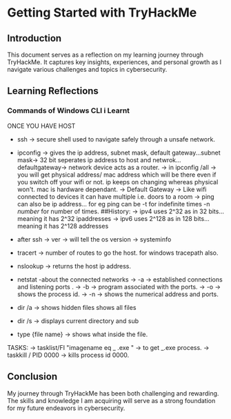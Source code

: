 # Getting Started with TryHackMe

## Introduction

This document serves as a reflection on my learning journey through TryHackMe. It captures key insights, experiences, and personal growth as I navigate various challenges and topics in cybersecurity.

## Learning Reflections

### Commands of Windows CLI i Learnt

ONCE YOU HAVE HOST

- ssh -> secure shell used to navigate safely through a unsafe network.
- ipconfig -> gives the ip address, subnet mask, default gateway...subnet mask-> 32 bit seperates ip address to host and netwrok... defaultgateway-> network device acts as a router.
     -> in ipconfig /all -> you will get physical address/ mac address which will be there even if you switch off your wifi or not. ip keeps on changing whereas physical won't. mac is hardware dependant. 
      -> Default Gateway -> Like wifi connected to devices it can have multiple i.e. doors to a room
      -> ping can also be ip address... for eg ping can be -t for indefinite times -n *number* for number of times.
##History: 
-> ipv4 uses 2^32 as in 32 bits... meaning it has 2^32 ipaddresses
-> ipv6 uses 2^128 as in 128 bits... meaning it has 2^128 addresses                                              
- after ssh
  -> ver -> will tell the os version
  -> systeminfo
- tracert -> number of routes to go the host. for windows tracepath also. 
- nslookup -> returns the host ip address.
- netstat -about the connected networks
  -> -a -> established connections and listening ports .
  -> -b -> program associated with the ports.
  -> -o -> shows the process id.
  -> -n -> shows the numerical address and ports.

- dir /a -> shows hidden files shows all files
- dir /s -> displays current directory and sub
- type {file name} -> shows what inside the file.

TASKS:
-> tasklist/FI "imagename eq _ .exe " -> to get _.exe process.
-> taskkill / PID 0000 -> kills process id 0000.

## Conclusion

My journey through TryHackMe has been both challenging and rewarding. The skills and knowledge I am acquiring will serve as a strong foundation for my future endeavors in cybersecurity.
